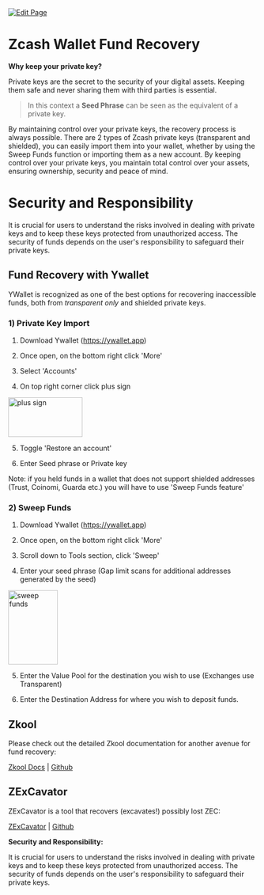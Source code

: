 <a href="https://github.com/zechub/zechub/edit/main/site/Using_Zcash/Recovering_Funds.md" target="_blank">
  <img src="https://img.shields.io/badge/Edit-blue" alt="Edit Page"/>
</a>

# Zcash Wallet Fund Recovery

**Why keep your private key?** 

Private keys are the secret to the security of your digital assets. Keeping them safe and never sharing them with third parties is essential. 

> In this context a **Seed Phrase** can be seen as the equivalent of a private key.

By maintaining control over your private keys, the recovery process is always possible. There are 2 types of Zcash private keys (transparent and shielded), you can easily import them into your wallet, whether by using the Sweep Funds function or importing them as a new account. By keeping control over your private keys, you maintain total control over your assets, ensuring ownership, security and peace of mind.


# Security and Responsibility

It is crucial for users to understand the risks involved in dealing with private keys and to keep these keys protected from unauthorized access. The security of funds depends on the user's responsibility to safeguard their private keys.


## Fund Recovery with Ywallet

YWallet is recognized as one of the best options for recovering inaccessible funds, both from *transparent only* and shielded private keys.


### 1) Private Key Import 

1. Download Ywallet (https://ywallet.app)

2. Once open, on the bottom right click 'More'

3. Select 'Accounts'

4. On top right corner click plus sign 

<img src="https://i.postimg.cc/xJbVz7gB/plus.png" alt="plus sign" width="150" height="80" />

5. Toggle 'Restore an account' 

6. Enter Seed phrase or Private key

Note: if you held funds in a wallet that does not support shielded addresses (Trust, Coinomi, Guarda etc.) you will have to use 'Sweep Funds feature' 

### 2) Sweep Funds

1. Download Ywallet (https://ywallet.app)

2. Once open, on the bottom right click 'More'

3. Scroll down to Tools section, click 'Sweep'

4. Enter your seed phrase (Gap limit scans for additional addresses generated by the seed)

<img src="https://i.postimg.cc/3055CBcN/sweep.png" alt="sweep funds" width="100" height="150" />

5. Enter the Value Pool for the destination you wish to use (Exchanges use Transparent)

6. Enter the Destination Address for where you wish to deposit funds. 


## Zkool

Please check out the detailed Zkool documentation for another avenue for fund recovery:

<a href="https://hhanh00.github.io/zkool2/guide/start.html">Zkool Docs</a> | <a href="https://github.com/hhanh00/zkool2/">Github</a>


## ZExCavator

ZExCavator is a tool that recovers (excavates!) possibly lost ZEC:

<a href="https://zexcavator.com/">ZExCavator</a> | <a href="https://github.com/zingolabs/zexcavator">Github</a>


**Security and Responsibility:**

It is crucial for users to understand the risks involved in dealing with private keys and to keep these keys protected from unauthorized access. The security of funds depends on the user's responsibility to safeguard their private keys.


